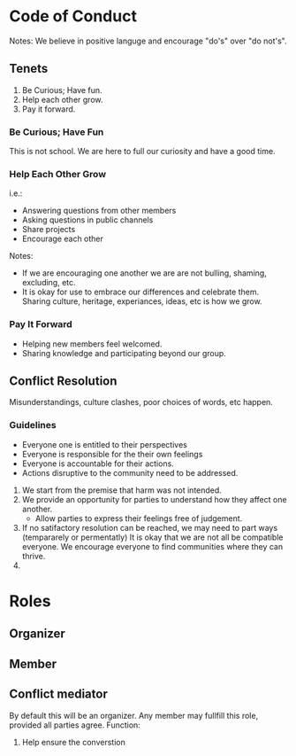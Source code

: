 
# Code of Conduct

Notes:
We believe in positive languge and encourage "do's" over "do not's".

## Tenets

 1. Be Curious; Have fun.
 2. Help each other grow.
 3. Pay it forward.

### Be Curious; Have Fun
This is not school. We are here to full our curiosity and have a good time.

### Help Each Other Grow
i.e.:
 - Answering questions from other members
 - Asking questions in public channels
 - Share projects
 - Encourage each other

Notes:
 - If we are encouraging one another we are are not bulling, shaming, excluding, etc.
 - It is okay for use to embrace our differences and celebrate them. Sharing culture, heritage, experiances, ideas, etc is how we grow.

### Pay It Forward

 - Helping new members feel welcomed.
 - Sharing knowledge and participating beyond our group.

## Conflict Resolution
Misunderstandings, culture clashes, poor choices of words, etc happen.

### Guidelines
 - Everyone one is entitled to their perspectives
 - Everyone is responsible for the their own feelings
 - Everyone is accountable for their actions.
 - Actions disruptive to the community need to be addressed.

 1. We start from the premise that harm was not intended.
 2. We provide an opportunity for parties to understand how they affect one another.
	 - Allow parties to express their feelings free of judgement.
 3. If no satifactory resolution can be reached, we may need to part ways (tempararely or permentatly)
     It is okay that we are not all be compatible everyone. We encourage everyone to find communities where they can thrive.
 4. 

# Roles

## Organizer
## Member
## Conflict mediator
By default this will be an organizer. Any member may fullfill this role, provided all parties agree.
Function:
 1. Help ensure the converstion


<!--stackedit_data:
eyJoaXN0b3J5IjpbLTE5Mjc1OTI0MjcsLTgwODA5NjQ2MywxNj
I5NjM1MTcsNDk5MTk5ODZdfQ==
-->